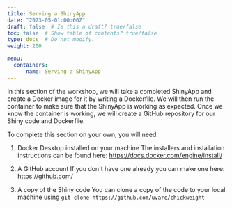 ```yaml
---
title: Serving a ShinyApp
date: "2023-05-01:00:00Z"
draft: false  # Is this a draft? true/false
toc: false  # Show table of contents? true/false
type: docs  # Do not modify.
weight: 200

menu:
  containers:
      name: Serving a ShinyApp
---
```


In this section of the workshop, we will take a completed ShinyApp and create a Docker image for it by writing a Dockerfile. We will then run the container to make sure that the ShinyApp is working as expected. Once we know the container is working, we will create a GitHub repository for our Shiny code and Dockerfile.

To complete this section on your own, you will need:

1. Docker Desktop installed on your machine
    The installers and installation instructions can be found here: https://docs.docker.com/engine/install/

2. A GitHub account
    If you don't have one already you can make one here: https://github.com/

3. A copy of the Shiny code
    You can clone a copy of the code to your local machine using `git clone https://github.com/uvarc/chickweight`